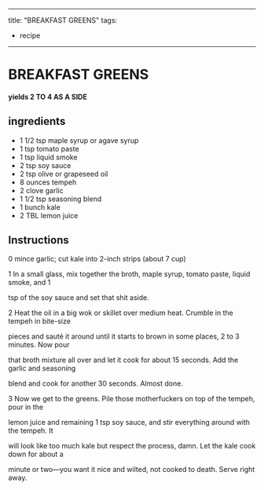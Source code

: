 
---
title: "BREAKFAST GREENS"
tags:
  - recipe
---
# BREAKFAST GREENS



#### yields  2 TO 4 AS A SIDE


## ingredients
* 1 1/2 tsp maple syrup or agave syrup 
* 1 tsp tomato paste 
* 1 tsp liquid smoke 
* 2 tsp soy sauce 
* 2 tsp olive or grapeseed oil 
* 8 ounces tempeh 
* 2 clove garlic 
* 1 1/2 tsp seasoning blend 
* 1 bunch kale 
* 2 TBL lemon juice 



## Instructions
0 mince garlic; cut kale into 2-inch strips (about 7 cup)

1 In a small glass, mix together the broth, maple syrup, tomato paste, liquid smoke, and 1

tsp of the soy sauce and set that shit aside.

2 Heat the oil in a big wok or skillet over medium heat. Crumble in the tempeh in bite-size

pieces and sauté it around until it starts to brown in some places, 2 to 3 minutes. Now pour

that broth mixture all over and let it cook for about 15 seconds. Add the garlic and seasoning

blend and cook for another 30 seconds. Almost done.

3 Now we get to the greens. Pile those motherfuckers on top of the tempeh, pour in the

lemon juice and remaining 1 tsp soy sauce, and stir everything around with the tempeh. It

will look like too much kale but respect the process, damn. Let the kale cook down for about a

minute or two—you want it nice and wilted, not cooked to death. Serve right away.






